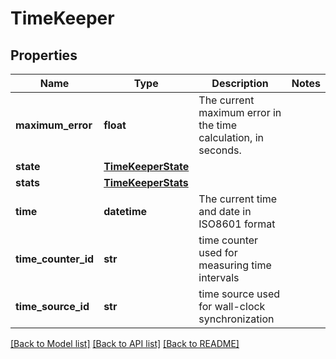 # TimeKeeper

## Properties
Name | Type | Description | Notes
------------ | ------------- | ------------- | -------------
**maximum_error** | **float** | The current maximum error in the time calculation, in seconds. | 
**state** | [**TimeKeeperState**](TimeKeeperState.md) |  | 
**stats** | [**TimeKeeperStats**](TimeKeeperStats.md) |  | 
**time** | **datetime** | The current time and date in ISO8601 format | 
**time_counter_id** | **str** | time counter used for measuring time intervals | 
**time_source_id** | **str** | time source used for wall-clock synchronization | 

[[Back to Model list]](../README.md#documentation-for-models) [[Back to API list]](../README.md#documentation-for-api-endpoints) [[Back to README]](../README.md)


